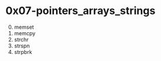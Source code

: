<h1>0x07-pointers_arrays_strings</h1>

00. memset<br>
01. memcpy<br>
02. strchr<br>
03. strspn<br>
04. strpbrk<br>
